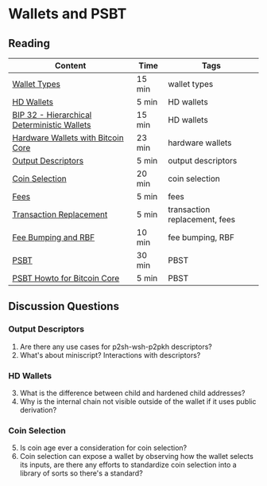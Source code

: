 # Wallets and PSBT

## Reading

| Content                                                                                       | Time  | Tags                    |
|-----------------------------------------------------------------------------------------------|-------|-------------------------|
[Wallet Types](http://bcoin.io/guides/wallets.html) | 15 min | wallet types |
[HD Wallets](https://medium.com/bitcraft/hd-wallets-explained-from-high-level-to-nuts-and-bolts-9a41545f5b0) | 5 min | HD wallets |
[BIP 32 - Hierarchical Deterministic Wallets](https://github.com/bitcoin/bips/blob/master/bip-0032.mediawiki) | 15 min | HD wallets |
[Hardware Wallets with Bitcoin Core](https://vimeo.com/316634495) | 23 min | hardware wallets |
[Output Descriptors](https://gist.github.com/sipa/e3d23d498c430bb601c5bca83523fa82) | 5 min | output descriptors |
[Coin Selection](https://bitcoinedge.org/tutorial/EN:wallets-coin-selection) | 20 min | coin selection |
[Fees](https://medium.com/@jimmysong/the-fee-market-explained-76b294947b42) | 5 min | fees |
[Transaction Replacement](https://en.bitcoin.it/wiki/Transaction_replacement)  | 5 min | transaction replacement, fees |
[Fee Bumping and RBF](https://github.com/bitcoinops/scaling-book/blob/add_rbf/1.fee_bumping/fee_bumping.md) | 10 min | fee bumping, RBF |
[PSBT](https://www.youtube.com/watch?v=H6xZSRDXUiU) | 30 min | PBST |
[PSBT Howto for Bitcoin Core](https://github.com/bitcoin/bitcoin/blob/master/doc/psbt.md) | 5 min | PBST |


## Discussion Questions

### Output Descriptors
1. Are there any use cases for p2sh-wsh-p2pkh descriptors?
2. What's about miniscript? Interactions with descriptors?

### HD Wallets
3. What is the difference between child and hardened child addresses?
4. Why is the internal chain not visible outside of the wallet if it uses public derivation?

### Coin Selection
5. Is coin age ever a consideration for coin selection?
6. Coin selection can expose a wallet by observing how the wallet selects its inputs, are there any efforts to standardize coin selection into a library of sorts so there's a standard?
